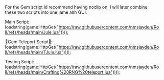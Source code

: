 For the Gem script id recommend having noclip on. I will later combine these two scripts into one lame ahh GUI.

Main Script:
loadstring(game:HttpGet("https://raw.githubusercontent.com/nmsjayden/Roll/refs/heads/main/Jule.lua"))();

💎Gem Teleport Script💎:
loadstring(game:HttpGet("https://raw.githubusercontent.com/nmsjayden/Roll/refs/heads/main/TJule.lua"))();

Testing Script:
loadstring(game:HttpGet("https://raw.githubusercontent.com/nmsjayden/Roll/refs/heads/main/Crafting%20RNG%20teleport.lua"))();
